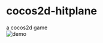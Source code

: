 # cocos2d-hitplane
a cocos2d game   
![demo](http://qrapi.cli.im/qr?data=http%253A%252F%252Fngdemo.sinaapp.com%252Fhit-plane%252F&level=H&transparent=false&bgcolor=%23ffffff&forecolor=%23000000&blockpixel=12&marginblock=1&logourl=&size=280&kid=cliim&key=fda4febbb1bcd66f4baa322b285e1f7d )
